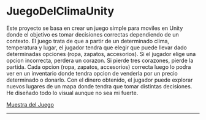 # JuegoDelClimaUnity
Este proyecto se basa en crear un juego simple para moviles en Unity donde el objetivo es tomar decisiones correctas dependiendo de un contexto. 
El juego trata de que a partir de un determinado clima, temperatura y lugar, el jugador tendra que elegir que puede llevar dado determinadas opciones (ropa, zapatos, accesorios). Si el jugador elige una opcion incorrecta, perdera un corazon. Si pierde tres corazones, pierde la partida. Cada opcion (ropa, zapatos, accesorios) correcta luego lo podra ver en un inventario donde tendra opcion de venderla por un precio determinado o donarlo. Con el dinero obtenido, el jugador puede explorar nuevos lugares de un mapa donde tendra que tomar distintas decisiones.  
He diseñado todo lo visual aunque no sea mi fuerte.

[Muestra del Juego](https://drive.google.com/file/d/1BmfmRgkeP09d2jd4top6NfwHP_ZC2FCW/view?usp=drive_link)

-------------------------------------------------------------------------------------------------


